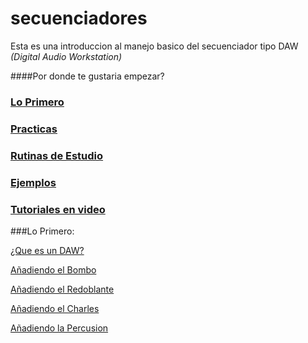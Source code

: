 secuenciadores
==============

Esta es una introduccion al manejo basico del secuenciador tipo DAW *(Digital Audio Workstation)*

####Por donde te gustaria empezar?

### [Lo Primero](https://github.com/electropipe/secuenciadores/edit/master/README.md#lo-primero-1)

### [Practicas](practicas.md)

### [Rutinas de Estudio](rutinasdeestudio)

### [Ejemplos](ejemplos.md)

### [Tutoriales en video](linkyoutube)




###Lo Primero:

[¿Que es un DAW?](queesdaw.md)


 	
[Añadiendo el Bombo](001practica.md)

[Añadiendo el Redoblante](002practica.md)

[Añadiendo el Charles](003practica.md)

[Añadiendo la Percusion](004practica.md)
